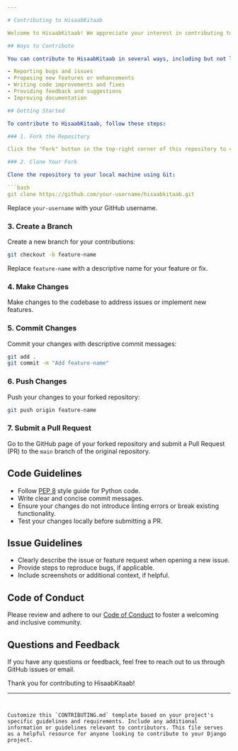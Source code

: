 ```yaml
---

# Contributing to HisaabKitaab

Welcome to HisaabKitaab! We appreciate your interest in contributing to this project. By contributing, you can help improve the application and make it more robust for users.

## Ways to Contribute

You can contribute to HisaabKitaab in several ways, including but not limited to:

- Reporting bugs and issues
- Proposing new features or enhancements
- Writing code improvements and fixes
- Providing feedback and suggestions
- Improving documentation

## Getting Started

To contribute to HisaabKitaab, follow these steps:

### 1. Fork the Repository

Click the "Fork" button in the top-right corner of this repository to create your own copy.

### 2. Clone Your Fork

Clone the repository to your local machine using Git:

```bash
git clone https://github.com/your-username/hisaabkitaab.git
```

Replace `your-username` with your GitHub username.

### 3. Create a Branch

Create a new branch for your contributions:

```bash
git checkout -b feature-name
```

Replace `feature-name` with a descriptive name for your feature or fix.

### 4. Make Changes

Make changes to the codebase to address issues or implement new features.

### 5. Commit Changes

Commit your changes with descriptive commit messages:

```bash
git add .
git commit -m "Add feature-name"
```

### 6. Push Changes

Push your changes to your forked repository:

```bash
git push origin feature-name
```

### 7. Submit a Pull Request

Go to the GitHub page of your forked repository and submit a Pull Request (PR) to the `main` branch of the original repository.

## Code Guidelines

- Follow [PEP 8](https://www.python.org/dev/peps/pep-0008/) style guide for Python code.
- Write clear and concise commit messages.
- Ensure your changes do not introduce linting errors or break existing functionality.
- Test your changes locally before submitting a PR.

## Issue Guidelines

- Clearly describe the issue or feature request when opening a new issue.
- Provide steps to reproduce bugs, if applicable.
- Include screenshots or additional context, if helpful.

## Code of Conduct

Please review and adhere to our [Code of Conduct](CODE_OF_CONDUCT.md) to foster a welcoming and inclusive community.

## Questions and Feedback

If you have any questions or feedback, feel free to reach out to us through GitHub issues or email.

Thank you for contributing to HisaabKitaab!

---
```


Customize this `CONTRIBUTING.md` template based on your project's specific guidelines and requirements. Include any additional information or guidelines relevant to contributors. This file serves as a helpful resource for anyone looking to contribute to your Django project.
